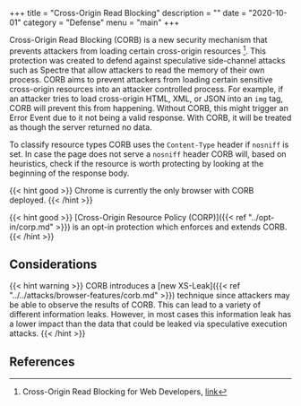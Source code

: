+++
title = "Cross-Origin Read Blocking"
description = ""
date = "2020-10-01"
category = "Defense"
menu = "main"
+++

Cross-Origin Read Blocking (CORB) is a new security mechanism that prevents attackers from loading certain cross-origin resources [^1]. This protection was created to defend against speculative side-channel attacks such as Spectre that allow attackers to read the memory of their own process. CORB aims to prevent attackers from loading certain sensitive cross-origin resources into an attacker controlled process. For example, if an attacker tries to load cross-origin HTML, XML, or JSON into an `img` tag, CORB will prevent this from happening. Without CORB, this might trigger an Error Event due to it not being a valid response. With CORB, it will be treated as though the server returned no data. 

To classify resource types CORB uses the `Content-Type` header if `nosniff` is set. In case the page does not serve a `nosniff` header CORB will, based on heuristics, check if the resource is worth protecting by looking at the beginning of the response body.

{{< hint good >}}
Chrome is currently the only browser with CORB deployed.
{{< /hint >}}

{{< hint good >}}
[Cross-Origin Resource Policy (CORP)]({{< ref "../opt-in/corp.md" >}}) is an opt-in protection which enforces and extends CORB.
{{< /hint >}}


## Considerations

{{< hint warning >}}
CORB introduces a [new XS-Leak]({{< ref "../../attacks/browser-features/corb.md" >}}) technique since attackers may be able to observe the results of CORB. This can lead to a variety of different information leaks. However, in most cases this information leak has a lower impact than the data that could be leaked via speculative execution attacks.
{{< /hint >}}

## References

[^1]: Cross-Origin Read Blocking for Web Developers, [link](https://chromium.googlesource.com/chromium/src/+/master/services/network/cross_origin_read_blocking_explainer.md)